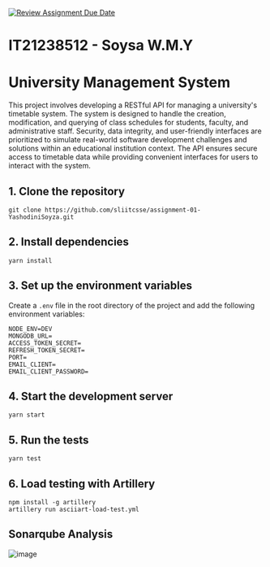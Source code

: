 [![Review Assignment Due Date](https://classroom.github.com/assets/deadline-readme-button-24ddc0f5d75046c5622901739e7c5dd533143b0c8e959d652212380cedb1ea36.svg)](https://classroom.github.com/a/MhkFIDKy)

# IT21238512 - Soysa W.M.Y

# University Management System

This project involves developing a RESTful API for managing a university's timetable system. The system is designed to handle the creation, modification, and querying of class schedules for students, faculty, and administrative staff. Security, data integrity, and user-friendly interfaces are prioritized to simulate real-world software development challenges and solutions within an educational institution context. The API ensures secure access to timetable data while providing convenient interfaces for users to interact with the system.

## 1. Clone the repository

```
git clone https://github.com/sliitcsse/assignment-01-YashodiniSoyza.git
```

## 2. Install dependencies

```
yarn install
```

## 3. Set up the environment variables

Create a `.env` file in the root directory of the project and add the following environment variables:

```
NODE_ENV=DEV
MONGODB_URL=
ACCESS_TOKEN_SECRET=
REFRESH_TOKEN_SECRET=
PORT=
EMAIL_CLIENT=
EMAIL_CLIENT_PASSWORD=
```

## 4. Start the development server

```
yarn start
```

## 5. Run the tests

```
yarn test
```

## 6. Load testing with Artillery

```
npm install -g artillery
artillery run asciiart-load-test.yml
```

## Sonarqube Analysis

![image](https://github.com/sliitcsse/assignment-01-YashodiniSoyza/assets/99544182/aaf5f6a3-4555-4c3d-81e5-64420491daaf)
